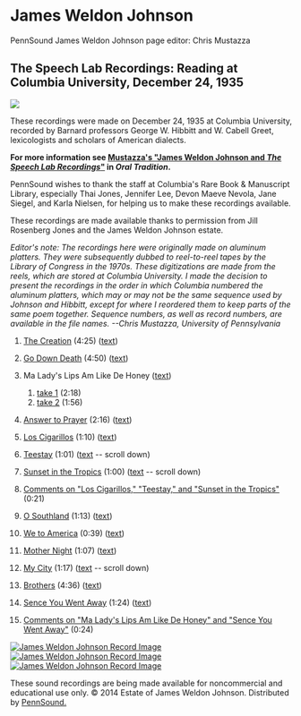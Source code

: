 James Weldon Johnson
====================

PennSound James Weldon Johnson page editor: Chris Mustazza

The Speech Lab Recordings: Reading at Columbia University, December 24, 1935
----------------------------------------------------------------------------

![](images/Jamesweldonjohnson.jpg)

These recordings were made on December 24, 1935 at Columbia University, recorded by Barnard professors George W. Hibbitt and W. Cabell Greet, lexicologists and scholars of American dialects.  
  
**For more information see [Mustazza's "James Weldon Johnson and *The Speech Lab Recordings*"](http://journal.oraltradition.org/issues/30i/mustazza) in *Oral Tradition*.**  
  
PennSound wishes to thank the staff at Columbia's Rare Book & Manuscript Library, especially Thai Jones, Jennifer Lee, Devon Maeve Nevola, Jane Siegel, and Karla Nielsen, for helping us to make these recordings available.  
  
These recordings are made available thanks to permission from Jill Rosenberg Jones and the James Weldon Johnson estate.  
  
*Editor's note: The recordings here were originally made on aluminum platters. They were subsequently dubbed to reel-to-reel tapes by the Library of Congress in the 1970s. These digitizations are made from the reels, which are stored at Columbia University. I made the decision to present the recordings in the order in which Columbia
numbered the aluminum platters, which may or may not be the same sequence used by Johnson and Hibbitt, except for where I reordered them to keep parts of the same poem together. Sequence numbers, as well as record numbers, are available in the file names. --Chris Mustazza, University of Pennsylvania*  

1.  [The Creation](https://media.sas.upenn.edu/pennsound/authors/Johnson-JW/Johnson-James-Weldon_01_533A_The-Creation_Speech-Lab-Recordings_New-York_1935.mp3) (4:25) ([text](http://www.poets.org/poetsorg/poem/creation))
2.  [Go Down Death](https://media.sas.upenn.edu/pennsound/authors/Johnson-JW/Johnson-James-Weldon_02_533B_Go-Down-Death_Speech-Lab-Recordings_New-York_1935.mp3) (4:50) ([text](http://www.poets.org/poetsorg/poem/go-down-death))
3.  Ma Lady's Lips Am Like De Honey ([text](http://quod.lib.umich.edu/a/amverse/BAD9126.0001.001/1:7.2?rgn=div2;view=fulltext))
    1.  [take 1](http://media.sas.upenn.edu/pennsound/authors/Johnson-JW/Johnson-James-Weldon_03_534A_Ma-Ladys-Lips-Am-Like-De-Honey_Speech-Lab-Recordings_New-York_1935.mp3) (2:18)
    2.  [take 2](http://media.sas.upenn.edu/pennsound/authors/Johnson-JW/Johnson-James-Weldon_15_673B_Ma-Ladys-Lips-Am-Like-De-Honey_Speech-Lab-Recordings_New-York_1935.mp3) (1:56)

4.  [Answer to Prayer](http://media.sas.upenn.edu/pennsound/authors/Johnson-JW/Johnson-James-Weldon_04_534A_Answer-to-Prayer_Speech-Lab-Recordings_New-York_1935.mp3) (2:16) ([text](http://quod.lib.umich.edu/a/amverse/BAD9126.0001.001/1:7.9?rgn=div2;view=fulltext))
5.  [Los Cigarillos](http://media.sas.upenn.edu/pennsound/authors/Johnson-JW/Johnson-James-Weldon_05_534B_Los-Cigarillos_Speech-Lab-Recordings_New-York_1935.mp3) (1:10) ([text](http://quod.lib.umich.edu/a/amverse/BAD9126.0001.001/1:6.22.2?rgn=div3;view=fulltext))
6.  [Teestay](http://media.sas.upenn.edu/pennsound/authors/Johnson-JW/Johnson-James-Weldon_06_534B_Teestay_Speech-Lab-Recordings_New-York_1935.mp3) (1:01) ([text](http://quod.lib.umich.edu/a/amverse/BAD9126.0001.001/1:6.22?rgn=div2;view=fulltext) -- scroll down)
7.  [Sunset in the Tropics](http://media.sas.upenn.edu/pennsound/authors/Johnson-JW/Johnson-James-Weldon_07_534B_Sunset-In-The-Tropics_Speech-Lab-Recordings_New-York_1935.mp3) (1:00) ([text](http://quod.lib.umich.edu/a/amverse/BAD9126.0001.001/1:6.22?rgn=div2;view=fulltext) -- scroll down)
8.  [Comments on "Los Cigarillos," "Teestay," and "Sunset in the Tropics"](http://media.sas.upenn.edu/pennsound/authors/Johnson-JW/Johnson-James-Weldon_08_534B_Comments-Down-By-The-Carib-Sea_Speech-Lab-Recordings_New-York_1935.mp3) (0:21)
9.  [O Southland](http://media.sas.upenn.edu/pennsound/authors/Johnson-JW/Johnson-James-Weldon_09_672A_O-Southland_Speech-Lab-Recordings_New-York_1935.mp3) (1:13) ([text](http://quod.lib.umich.edu/a/amverse/BAD9126.0001.001/1:6.4?rgn=div2;view=fulltext))
10. [We to America](http://media.sas.upenn.edu/pennsound/authors/Johnson-JW/Johnson-James-Weldon_10_672A_We-To-America_Speech-Lab-Recordings_New-York_1935.mp3) (0:39) ([text](http://www.english.illinois.edu/maps/poets/g_l/johnson/poems.htm))
11. [Mother Night](http://media.sas.upenn.edu/pennsound/authors/Johnson-JW/Johnson-James-Weldon_11_672A_Mother-Night_Speech-Lab-Recordings_New-York_1935.mp3) (1:07) ([text](http://www.poets.org/poetsorg/poem/mother-night))
12. [My City](http://media.sas.upenn.edu/pennsound/authors/Johnson-JW/Johnson-James-Weldon_12_672A_My-City_Speech-Lab-Recordings_New-York_1935.mp3) (1:17) ([text](http://www.english.illinois.edu/maps/poets/g_l/johnson/poems.htm) -- scroll down)
13. [Brothers](http://media.sas.upenn.edu/pennsound/authors/Johnson-JW/Johnson-James-Weldon_13_672B_Brothers_Speech-Lab-Recordings_New-York_1935.mp3) (4:36) ([text](http://www.poetryfoundation.org/poem/179018))
14. [Sence You Went Away](http://media.sas.upenn.edu/pennsound/authors/Johnson-JW/Johnson-James-Weldon_14_673B_Sence-You-Went-Away_Speech-Lab-Recordings_New-York_1935.mp3) (1:24) ([text](http://www.poetryfoundation.org/poem/175745))
15. [Comments on "Ma Lady's Lips Am Like De Honey" and "Sence You Went Away"](http://media.sas.upenn.edu/pennsound/authors/Johnson-JW/Johnson-James-Weldon_16_673B_Comments_Speech-Lab-Recordings_New-York_1935.mp3) (0:24)

[![James Weldon Johnson Record Image](images/Johnson-JW/JWJrecord1-sm.jpg)](images/Johnson-JW/JWJrecord1-lg.jpg)
[![James Weldon Johnson Record Image](images/Johnson-JW/JWJrecord2-sm.jpg)](images/Johnson-JW/JWJrecord2-lg.jpg)
[![James Weldon Johnson Record Image](images/Johnson-JW/JWJrecord3-sm.jpg)](images/Johnson-JW/JWJrecord3-lg.jpg)

  

These sound recordings are being made available for noncommercial and educational use only. © 2014 Estate of James Weldon Johnson. Distributed by [PennSound.](../index.html)
